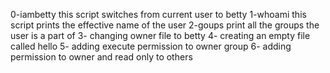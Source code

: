 
0-iambetty  this script switches from current user to betty
1-whoami this script prints the effective name of the user
2-goups print all the groups the user is a part of
3- changing owner file to betty
4- creating an empty file called hello
5- adding execute permission to owner group
6- adding permission to owner and read only to others
